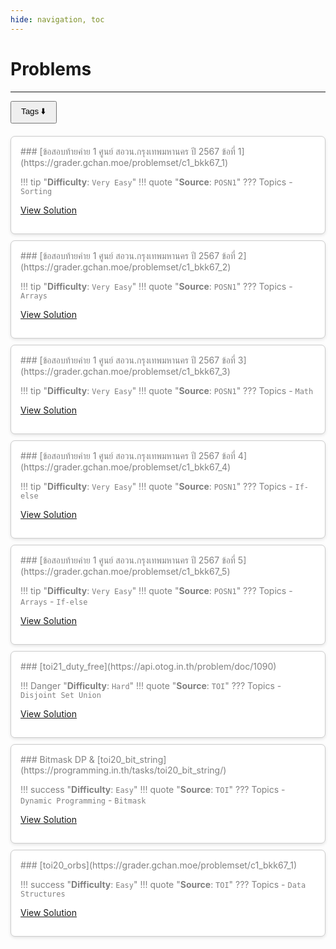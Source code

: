 ```yaml
---
hide: navigation, toc
---
```


# Problems
---

<!-- Tags menu at the top -->
<div style="margin-bottom: 20px;">
  <button class="tag-toggle" id="toggle-tags-btn" onclick="toggleTagPicker()" style="padding:5px 15px; cursor:pointer;">Tags ⬇️</button>
</div>

<!-- Tag picker -->
<div class="tagbox" id="tag-picker" style="border:1px solid #868686; padding:10px; margin-bottom:20px; border-radius:5px; max-width:600px; display:none;">

  <!-- Difficulty filter -->
  <strong>Difficulty:</strong><br>
  <label><input type="checkbox" value="Very Easy" class="filter-difficulty"> Very Easy</label>
  <label><input type="checkbox" value="Easy" class="filter-difficulty"> Easy</label>
  <label><input type="checkbox" value="Medium" class="filter-difficulty"> Medium</label>
  <label><input type="checkbox" value="Hard" class="filter-difficulty"> Hard</label>
  <br><br>

  <!-- Source filter -->
  <strong>Source:</strong><br>
  <label><input type="checkbox" value="TOI" class="filter-source"> TOI</label>
  <label><input type="checkbox" value="POSN1" class="filter-source"> POSN1</label>
  <br><br>

  <!-- Topics filter -->
  <strong>Topics:</strong><br>
  <label><input type="checkbox" value="Sorting" class="tag"> Sorting</label>
  <label><input type="checkbox" value="Arrays" class="tag"> Arrays</label>
  <label><input type="checkbox" value="If-else" class="tag"> If-else</label>
  <label><input type="checkbox" value="Math" class="tag"> Math</label>
  <label><input type="checkbox" value="Data Structures" class="tag"> Data Structures</label>
  <label><input type="checkbox" value="Disjoint Set Union" class="tag"> Disjoint Set Union</label>
  <label><input type="checkbox" value="Dynamic Programming" class="tag"> Dynamic Programming</label>
  <label><input type="checkbox" value="Bitmask" class="tag"> Bitmask</label>
</div>

<!-- Problems grid -->
<div class="grid cards" markdown="1">

<div class="problem-card" data-difficulty="Very Easy" data-source="POSN1" data-topics="Sorting" markdown="1">
### [ข้อสอบท้ายค่าย 1 ศูนย์ สอวน.กรุงเทพมหานคร ปี 2567 ข้อที่ 1](https://grader.gchan.moe/problemset/c1_bkk67_1)

!!! tip "**Difficulty**: `Very Easy`"
!!! quote "**Source**: `POSN1`"
??? Topics
    - `Sorting`

[View Solution](/problems/posn1_67_bkk_p1)
</div>

<div class="problem-card" data-difficulty="Very Easy" data-source="POSN1" data-topics="Arrays" markdown="1">
### [ข้อสอบท้ายค่าย 1 ศูนย์ สอวน.กรุงเทพมหานคร ปี 2567 ข้อที่ 2](https://grader.gchan.moe/problemset/c1_bkk67_2)

!!! tip "**Difficulty**: `Very Easy`"
!!! quote "**Source**: `POSN1`"
??? Topics
    - `Arrays`

[View Solution](/problems/posn1_67_bkk_p2)
</div>

<div class="problem-card" data-difficulty="Very Easy" data-source="POSN1" data-topics="Math" markdown="1">
### [ข้อสอบท้ายค่าย 1 ศูนย์ สอวน.กรุงเทพมหานคร ปี 2567 ข้อที่ 3](https://grader.gchan.moe/problemset/c1_bkk67_3)

!!! tip "**Difficulty**: `Very Easy`"
!!! quote "**Source**: `POSN1`"
??? Topics
    - `Math`

[View Solution](/problems/posn1_67_bkk_p3)
</div>

<div class="problem-card" data-difficulty="Very Easy" data-source="POSN1" data-topics="If-else" markdown="1">
### [ข้อสอบท้ายค่าย 1 ศูนย์ สอวน.กรุงเทพมหานคร ปี 2567 ข้อที่ 4](https://grader.gchan.moe/problemset/c1_bkk67_4)

!!! tip "**Difficulty**: `Very Easy`"
!!! quote "**Source**: `POSN1`"
??? Topics
    - `If-else`

[View Solution](/problems/posn1_67_bkk_p4)
</div>

<div class="problem-card" data-difficulty="Very Easy" data-source="POSN1" data-topics="Arrays,If-else" markdown="1">
### [ข้อสอบท้ายค่าย 1 ศูนย์ สอวน.กรุงเทพมหานคร ปี 2567 ข้อที่ 5](https://grader.gchan.moe/problemset/c1_bkk67_5)

!!! tip "**Difficulty**: `Very Easy`"
!!! quote "**Source**: `POSN1`"
??? Topics
    - `Arrays`
    - `If-else`

[View Solution](/problems/posn1_67_bkk_p5)
</div>

<div class="problem-card" data-difficulty="Hard" data-source="TOI" data-topics="Disjoint Set Union" markdown="1">
### [toi21_duty_free](https://api.otog.in.th/problem/doc/1090)

!!! Danger "**Difficulty**: `Hard`"
!!! quote "**Source**: `TOI`"
??? Topics
    - `Disjoint Set Union`

[View Solution](/problems/toi21_duty_free)
</div>

<div class="problem-card" data-difficulty="Easy" data-source="TOI" data-topics="Dynamic Programming,Bitmask" markdown="1">
### Bitmask DP & [toi20_bit_string](https://programming.in.th/tasks/toi20_bit_string/)

!!! success "**Difficulty**: `Easy`"
!!! quote "**Source**: `TOI`"
??? Topics
    - `Dynamic Programming`
    - `Bitmask`

[View Solution](/problems/toi20_bit_string)
</div>

<div class="problem-card" data-difficulty="Easy" data-source="TOI" data-topics="Data Structures" markdown="1">
### [toi20_orbs](https://grader.gchan.moe/problemset/c1_bkk67_1)

!!! success "**Difficulty**: `Easy`"
!!! quote "**Source**: `TOI`"
??? Topics
    - `Data Structures`

[View Solution](/problems/toi20_orbs)
</div>

</div>

<!-- Scripts -->
<script>
// Toggle tag picker visibility and arrow direction
function toggleTagPicker() {
    const picker = document.getElementById('tag-picker');
    const btn = document.getElementById('toggle-tags-btn');

    const isHidden = picker.style.display === 'none';
    picker.style.display = isHidden ? 'block' : 'none';

    // Change arrow
    btn.textContent = isHidden ? 'Tags ⬇️' : 'Tags ⬆️';

    // Save visibility in localStorage
    localStorage.setItem('tagPickerVisible', picker.style.display);
}

// On page load, set arrow according to saved visibility
document.addEventListener("DOMContentLoaded", function() {
    const picker = document.getElementById('tag-picker');
    const btn = document.getElementById('toggle-tags-btn');
    const visible = localStorage.getItem('tagPickerVisible') || 'none';
    picker.style.display = visible;
    btn.textContent = visible === 'none' ? 'Tags ⬆️' : 'Tags ⬇️';

    // Add instant filtering when checkboxes are toggled
    document.querySelectorAll('.filter-difficulty, .filter-source, .tag').forEach(cb => {
        cb.addEventListener('change', applyFilter);
    });

    // Initial filter
    applyFilter();
});

// Apply filter
function applyFilter() {
    const selectedD = Array.from(document.querySelectorAll('.filter-difficulty:checked')).map(cb => cb.value);
    const selectedS = Array.from(document.querySelectorAll('.filter-source:checked')).map(cb => cb.value);
    const selectedT = Array.from(document.querySelectorAll('.tag:checked')).map(cb => cb.value);

    const cards = document.querySelectorAll('.problem-card');
    cards.forEach(card => {
        const cardD = card.getAttribute('data-difficulty').split(',').map(s => s.trim());
        const cardS = card.getAttribute('data-source').split(',').map(s => s.trim());
        const cardT = card.getAttribute('data-topics').split(',').map(s => s.trim());

        const visible = (selectedD.length === 0 || selectedD.some(d => cardD.includes(d))) &&
                        (selectedS.length === 0 || selectedS.some(s => cardS.includes(s))) &&
                        (selectedT.length === 0 || selectedT.some(t => cardT.includes(t)));

        card.style.display = visible ? '' : 'none';
    });
}
</script>

<!-- CSS -->
<style>
.grid.cards {
    display: grid;
    grid-template-columns: repeat(auto-fill, minmax(320px, 1fr));
    gap: 10px;
}
.problem-card {
    border: 1px solid #ccc;
    border-radius: 7px;
    padding: 15px;
    background: #fff;
    box-shadow: 0 2px 5px rgba(0,0,0,0.1);
    color: grey;
}
.tagbox {
    color: black;
    border-color: #868686;
}
</style>
